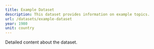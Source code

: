 ```yaml
---
title: Example Dataset
description: This dataset provides information on example topics.
url: /datasets/example-dataset
year: 1980
unit: country
---
```


Detailed content about the dataset.
